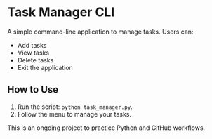 # Task Manager CLI

A simple command-line application to manage tasks. Users can:

- Add tasks
- View tasks
- Delete tasks
- Exit the application

## How to Use
1. Run the script: `python task_manager.py`.
2. Follow the menu to manage your tasks.

This is an ongoing project to practice Python and GitHub workflows.
